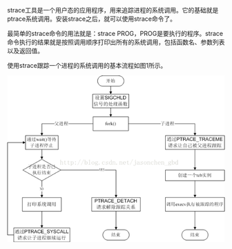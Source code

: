 strace工具是一个用户态的应用程序，用来追踪进程的系统调用。它的基础就是ptrace系统调用。安装strace之后，就可以使用strace命令了。

最简单的strace命令的用法就是：strace PROG，PROG是要执行的程序。strace命令执行的结果就是按照调用顺序打印出所有的系统调用，包括函数名、参数列表以及返回值。

使用strace跟踪一个进程的系统调用的基本流程如图1所示。

![](/assets/strace.png)


